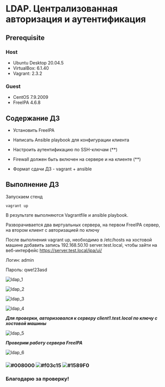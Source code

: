 # LDAP. Централизованная авторизация и аутентификация 

## **Prerequisite**

### Host ###
- Ubuntu Desktop 20.04.5
- VirtualBox: 6.1.40
- Vagrant: 2.3.2

### Guest ###
- CentOS 7.9.2009
- FreeIPA 4.6.8

## **Содержание ДЗ**

- Установить FreeIPA

- Написать Ansible playbook для конфигурации клиента

- Настроить аутентификацию по SSH-ключам (**)

- Firewall должен быть включен на сервере и на клиенте (**)

- Формат сдачи ДЗ - vagrant + ansible

## **Выполнение ДЗ**

Запускаем стенд
```
vagrant up
```

В результате выполняются Vagrantfile и ansible playbook. 

Разворачивается два виртуальных сервера, на первом FreeIPA сервер, на втором клиент с авторизацией по ключу

После выполнения vagrant up, необходимо в /etc/hosts на хостовой машине добавить запись 192.168.50.10 server.test.local, чтобы зайти на веб-интерфейс https://server.test.local/ipa/ui/

Логин: admin

Пароль: qwe!23asd

![ldap_1](https://github.com/andrey21x6/dz-otus/blob/main/LDAP/screenshots/ldap_1.jpg)


![ldap_2](https://github.com/andrey21x6/dz-otus/blob/main/LDAP/screenshots/ldap_2.jpg)


![ldap_3](https://github.com/andrey21x6/dz-otus/blob/main/LDAP/screenshots/ldap_3.jpg)


![ldap_4](https://github.com/andrey21x6/dz-otus/blob/main/LDAP/screenshots/ldap_4.jpg)

***Для проверки, авторизовался к серверу client1.test.local по ключу с хостовой машины***

![ldap_5](https://github.com/andrey21x6/dz-otus/blob/main/LDAP/screenshots/ldap_5.jpg)

***Проверим работу сервера FreeIPA***

![ldap_6](https://github.com/andrey21x6/dz-otus/blob/main/LDAP/screenshots/ldap_6.jpg)

### ![#008000](https://placehold.co/15x15/008000/008000.png) ![#f03c15](https://placehold.co/15x15/f03c15/f03c15.png) ![#1589F0](https://placehold.co/15x15/1589F0/1589F0.png)
### Благодарю за проверку!
